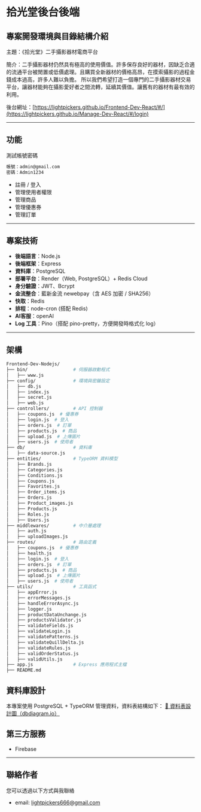 # 拾光堂後台後端
## 專案開發環境與目錄結構介紹
主題：《拾光堂》二手攝影器材電商平台

簡介：二手攝影器材仍然具有極高的使用價值。許多保存良好的器材，因缺乏合適的流通平台被閒置或低價處理。且購買全新器材的價格高昂，在摸索攝影的過程金錢成本過高，許多人難以負擔。
所以我們希望打造一個專門的二手攝影器材交易平台，讓器材能夠在攝影愛好者之間流轉，延續其價值。讓舊有的器材有最有效的利用。

後台網址：[https://lightpickers.github.io/Frontend-Dev-React/#/](https://lightpickers.github.io/Manage-Dev-React/#/login)

---

## 功能

測試帳號密碼
```bash
帳號：admin@gmail.com
密碼：Admin1234
```
- 註冊 / 登入
- 管理使用者權限
- 管理商品
- 管理優惠券
- 管理訂單
 
---

## 專案技術

- **後端語言**：Node.js
- **後端框架**：Express
- **資料庫**：PostgreSQL
- **部署平台**：Render（Web, PostgreSQL）+ Redis Cloud
- **身分驗證**：JWT、Bcrypt
- **金流整合**：藍新金流 newebpay（含 AES 加密 / SHA256）
- **快取**：Redis
- **排程**：node-cron (搭配 Redis)
- **AI客服**：openAI
- **Log 工具**：Pino（搭配 pino-pretty，方便開發時格式化 log）

---

## 架構

```bash
Frontend-Dev-Nodejs/
├── bin/                 # 伺服器啟動程式
│   ├── www.js
├── config/              # 環境與密鑰設定
│   ├── db.js
│   ├── index.js
│   ├── secret.js
│   ├── web.js
├── controllers/         # API 控制器
│   ├── coupons.js  # 優惠券
│   ├── login.js  # 登入
│   ├── orders.js  # 訂單
│   ├── products.js  # 商品
│   ├── upload.js  # 上傳圖片
│   ├── users.js  # 使用者
├── db/                  # 資料庫
│   ├── data-source.js
├── entities/            # TypeORM 資料模型
│   ├── Brands.js
│   ├── Categories.js
│   ├── Conditions.js
│   ├── Coupons.js
│   ├── Favorites.js
│   ├── Order_items.js
│   ├── Orders.js
│   ├── Product_images.js
│   ├── Products.js
│   ├── Roles.js
│   ├── Users.js
├── middlewares/         # 中介層處理
│   ├── auth.js
│   ├── uploadImages.js
├── routes/              # 路由定義
│   ├── coupons.js  # 優惠券
│   ├── health.js
│   ├── login.js  # 登入
│   ├── orders.js  # 訂單
│   ├── products.js  # 商品
│   ├── upload.js  # 上傳圖片
│   ├── users.js  # 使用者
├── utils/               # 工具函式
│   ├── appError.js
│   ├── errorMessages.js
│   ├── handleErrorAsync.js
│   ├── logger.js
│   ├── productDataUnchange.js
│   ├── productsValidator.js
│   ├── validateFields.js
│   ├── validateLogin.js
│   ├── validatePatterns.js
│   ├── validateQuillDelta.js
│   ├── validateRules.js
│   ├── validOrderStatus.js
│   ├── validUtils.js
├── app.js               # Express 應用程式主檔
├── README.md
```

## 資料庫設計

本專案使用 PostgreSQL + TypeORM 管理資料，資料表結構如下：
[🔗 資料表設計圖（dbdiagram.io）](https://dbdiagram.io/d/Light-Peakers-67ea32794f7afba184c42005)

## 第三方服務

- Firebase

---

## 聯絡作者
您可以透過以下方式與我聯絡
- email: lightpickers666@gmail.com
